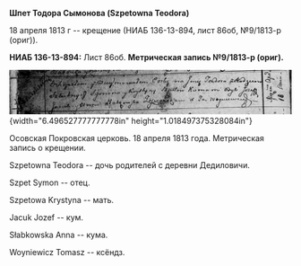 **Шпет Тодора Сымонова (Szpetowna Teodora)**

18 апреля 1813 г -- крещение (НИАБ 136-13-894, лист 86об, №9/1813-р
(ориг)).

**НИАБ 136-13-894:** Лист 86об. **Метрическая запись №9/1813-р (ориг).**

![](./media/aeceb84d2f035b381d5de1380fefd280ff125328.png){width="6.496527777777778in"
height="1.018497375328084in"}

Осовская Покровская церковь. 18 апреля 1813 года. Метрическая запись о
крещении.

Szpetowna Teodora -- дочь родителей с деревни Дедиловичи.

Szpet Symon -- отец.

Szpetowa Krystyna -- мать.

Jacuk Jozef -- кум.

Słabkowska Anna -- кума.

Woyniewicz Tomasz -- ксёндз.

